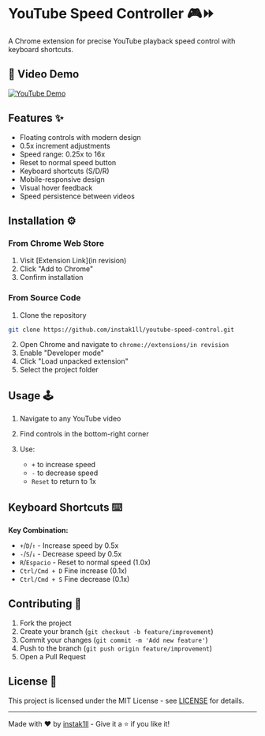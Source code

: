 # YouTube Speed Controller 🎮⏩

A Chrome extension for precise YouTube playback speed control with keyboard shortcuts.

## 🎥 Video Demo

[![YouTube Demo](https://img.youtube.com/vi/ZqoD5N2BMDM/0.jpg)](https://www.youtube.com/watch?v=ZqoD5N2BMDM "Ver demo en YouTube")

## Features ✨

- Floating controls with modern design
- 0.5x increment adjustments
- Speed range: 0.25x to 16x
- Reset to normal speed button
- Keyboard shortcuts (S/D/R)
- Mobile-responsive design
- Visual hover feedback
- Speed persistence between videos

## Installation ⚙️

### From Chrome Web Store

1. Visit [Extension Link](in revision)
2. Click "Add to Chrome"
3. Confirm installation

### From Source Code

1. Clone the repository

```bash
git clone https://github.com/instak1ll/youtube-speed-control.git
```

2.  Open Chrome and navigate to `chrome://extensions/in revision`
3.  Enable "Developer mode"
4.  Click "Load unpacked extension"
5.  Select the project folder

## Usage 🕹️

1.  Navigate to any YouTube video
2.  Find controls in the bottom-right corner
3.  Use:

    - `+` to increase speed
    - `-` to decrease speed
    - `Reset` to return to 1x

## Keyboard Shortcuts ⌨️

**Key Combination:**

- `+`/`D`/`↑` - Increase speed by 0.5x
- `-`/`S`/`↓` - Decrease speed by 0.5x
- `R`/`Espacio` - Reset to normal speed (1.0x)
- `Ctrl/Cmd + D` Fine increase (0.1x)
- `Ctrl/Cmd + S` Fine decrease (0.1x)

## Contributing 🤝

1.  Fork the project
2.  Create your branch (`git checkout -b feature/improvement`)
3.  Commit your changes (`git commit -m 'Add new feature'`)
4.  Push to the branch (`git push origin feature/improvement`)
5.  Open a Pull Request

## License 📄

This project is licensed under the MIT License - see [LICENSE](https://opensource.org/license/MIT) for details.

---

Made with ❤️ by [instak1ll](https://github.com/instak1ll) - Give it a ⭐ if you like it!
